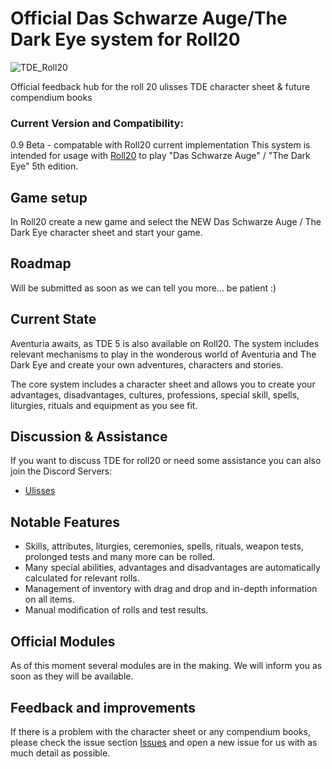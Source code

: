 
# Official Das Schwarze Auge/The Dark Eye system for Roll20
![TDE_Roll20](https://user-images.githubusercontent.com/75448500/133844250-62f177c1-af3a-4f1c-bdc1-114162286011.jpg)

Official feedback hub for the roll 20 ulisses TDE character sheet & future compendium books


### Current Version and Compatibility:
0.9 Beta - compatable with Roll20 current implementation
This system is intended for usage with [Roll20](http://https://roll20.net//) to play "Das Schwarze Auge" / "The Dark Eye" 5th edition.

## Game setup
In Roll20 create a new game and select the NEW Das Schwarze Auge / The Dark Eye character sheet and start your game.

## Roadmap
Will be submitted as soon as we can tell you more... be patient :)


## Current State
Aventuria awaits, as TDE 5 is also available on Roll20.
The system includes  relevant mechanisms to play in the wonderous world of Aventuria and The Dark Eye and create your own adventures, characters and stories.

The core system includes a character sheet and allows you to create your advantages, disadvantages, cultures, professions, special skill, spells, liturgies, rituals and equipment as you see fit.

## Discussion & Assistance
If you want to discuss TDE for roll20 or need some assistance you can also join the Discord Servers:
* [Ulisses](https://discord.gg/WXu4m8sc)

## Notable Features
* Skills, attributes, liturgies, ceremonies, spells, rituals, weapon tests, prolonged tests and many more can be rolled.
* Many special abilities, advantages and disadvantages are automatically calculated for relevant rolls.
* Management of inventory with drag and drop and in-depth information on all items.
* Manual modification of rolls and test results.


## Official Modules
As of this moment several modules are in the making. We will inform you as soon as they will be available.

## Feedback and improvements
If there is a problem with the character sheet or any compendium books, please check the issue section [Issues](https://github.com/Plushtoast/TDE-Roll20-Official/issues) and open a new issue for us with as much detail as possible.
